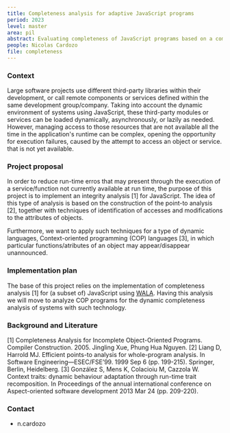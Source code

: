 ```yaml
---
title: Completeness analysis for adaptive JavaScript programs
period: 2023
level: master
area: pil
abstract: Evaluating completeness of JavaScript programs based on a completeness enhancement of the points-to analysis
people: Nicolas Cardozo
file: completeness
---
```


### Context

Large software projects use different third-party libraries within their development, or call remote components or services defined within the same development group/company. Taking into account the dynamic environment of systems using JavaScript, these third-party modules or services can be loaded dynamically, asynchronously, or lazily as needed. However, managing access to those resources that are not available all the time in the application's runtime can be complex, opening the opportunity for execution failures, caused by the attempt to access an object or service. that is not yet available.

### Project proposal

In order to reduce run-time erros that may present through the execution of a service/function not currently available at run time, the purpose of this project is to implement an integrity analysis [1] for JavaScript. The idea of ​​this type of analysis is based on the construction of the point-to analysis [2], together with techniques of identification of accesses and modifications to the attributes of objects.

Furthermore, we want to apply such techniques for a type of dynamic languages, Context-oriented programming (COP) languages [3], in which particular functions/atributes of an object may appear/disappear unannounced.

### Implementation plan

The base of this project relies on the implementation of completeness analysis [1] for (a subset of) JavaScript using [WALA](http://wala.sourceforge.net). Having this analysis we will move to analyze COP programs for the dynamic completeness analysis of systems with such technology.

### Background and Literature

[1] Completeness Analysis for Incomplete Object-Oriented Programs. Compiler Construction. 2005. Jingling Xue, Phung Hua Nguyen.
[2] Liang D, Harrold MJ. Efficient points-to analysis for whole-program analysis. In Software Engineering—ESEC/FSE’99. 1999 Sep 6 (pp. 199-215). Springer, Berlin, Heidelberg.
[3] González S, Mens K, Colacioiu M, Cazzola W. Context traits: dynamic behaviour adaptation through run-time trait recomposition. In Proceedings of the annual international conference on Aspect-oriented software development 2013 Mar 24 (pp. 209-220).

### Contact

- n.cardozo
